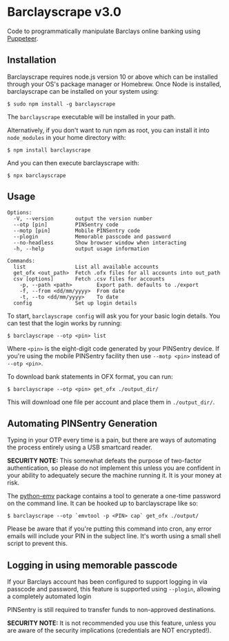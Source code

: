 Barclayscrape v3.0
==================
Code to programmatically manipulate Barclays online banking using
[Puppeteer](https://github.com/GoogleChrome/puppeteer).

Installation
------------

Barclayscrape requires node.js version 10 or above which can be
installed through your OS's package manager or Homebrew. Once Node
is installed, barclayscrape can be installed on your system using:

    $ sudo npm install -g barclayscrape

The `barclayscrape` executable will be installed in your path.

Alternatively, if you don't want to run npm as root, you can install
it into `node_modules` in your home directory with:

    $ npm install barclayscrape

And you can then execute barclayscrape with:

    $ npx barclayscrape

Usage
-----
```
Options:
  -V, --version       output the version number
  --otp [pin]         PINSentry code
  --motp [pin]        Mobile PINSentry code
  --plogin            Memorable passcode and password
  --no-headless       Show browser window when interacting
  -h, --help          output usage information

Commands:
  list                List all available accounts
  get_ofx <out_path>  Fetch .ofx files for all accounts into out_path
  csv [options]       Fetch .csv files for accounts
    -p, --path <path>        Export path. defaults to ./export
    -f, --from <dd/mm/yyyy>  From date
    -t, --to <dd/mm/yyyy>    To date
  config              Set up login details
```

To start, `barclayscrape config` will ask you for your basic login
details. You can test that the login works by running:

    $ barclayscrape --otp <pin> list

Where `<pin>` is the eight-digit code generated by your PINSentry device.
If you're using the mobile PINSentry facility then use `--motp <pin>`
instead of `--otp <pin>`.

To download bank statements in OFX format, you can run:

    $ barclayscrape --otp <pin> get_ofx ./output_dir/

This will download one file per account and place them in `./output_dir/`.

Automating PINSentry Generation
-------------------------------

Typing in your OTP every time is a pain, but there are ways of
automating the process entirely using a USB smartcard reader.

**SECURITY NOTE:** This somewhat defeats the purpose of two-factor
authentication, so please do not implement this unless you are confident
in your ability to adequately secure the machine running it. It is your
money at risk.

The [python-emv](https://github.com/russss/python-emv) package contains
a tool to generate a one-time password on the command line. It can be
hooked up to barclayscrape like so:

    $ barclayscrape --otp `emvtool -p <PIN> cap` get_ofx ./output/

Please be aware that if you're putting this command into cron, any error
emails will include your PIN in the subject line. It's worth using a small
shell script to prevent this.

Logging in using memorable passcode
-----------------------------------
If your Barclays account has been configured to support logging in via 
passcode and password, this feature is supported using `--plogin`,
allowing a completely automated login

PINSentry is still required to transfer funds to non-approved destinations.

**SECURITY NOTE:** It is not recommended you use this feature, unless you are aware 
of the security implications (credentials are NOT encrypted!).
